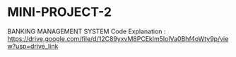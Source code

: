 # MINI-PROJECT-2
BANKING MANAGEMENT SYSTEM
Code Explanation : 
https://drive.google.com/file/d/12C89yxvM8PCEklm5IolVa0Bhf4oWty9p/view?usp=drive_link
